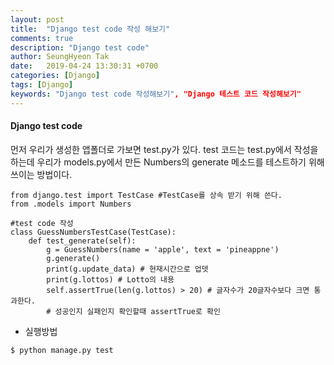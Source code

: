 ```yaml
---
layout: post
title:  "Django test code 작성 해보기"
comments: true
description: "Django test code"
author: SeungHyeon Tak
date:   2019-04-24 13:30:31 +0700
categories: [Django]
tags: [Django]
keywords: "Django test code 작성해보기", "Django 테스트 코드 작성해보기"
---
```

#### Django test code

먼저 우리가 생성한 앱폴더로 가보면 test.py가 있다.
test 코드는 test.py에서 작성을 하는데 우리가 models.py에서 만든 Numbers의 generate 메소드를 테스트하기 위해 쓰이는 방법이다.

```
from django.test import TestCase #TestCase를 상속 받기 위해 쓴다.
from .models import Numbers

#test code 작성
class GuessNumbersTestCase(TestCase):
    def test_generate(self):
        g = GuessNumbers(name = 'apple', text = 'pineappne')
        g.generate()
        print(g.update_data) # 현재시간으로 업뎃
        print(g.lottos) # Lotto의 내용
        self.assertTrue(len(g.lottos) > 20) # 글자수가 20글자수보다 크면 통과한다.
        # 성공인지 실패인지 확인할때 assertTrue로 확인
```

* 실행방법

```
$ python manage.py test
```
